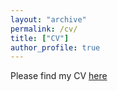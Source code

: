 ```yaml
---
layout: "archive"
permalink: /cv/
title: ["CV"]
author_profile: true
---
```

Please find my CV [here](https://github.com/chenxuecon/chenxuecon.github.io/blob/main/files/CV_SEU.pdf)
